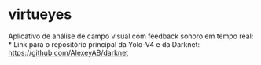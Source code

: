 # virtueyes
Aplicativo de análise de campo visual com feedback sonoro em tempo real:
    * Link para o repositório principal da Yolo-V4 e da Darknet: https://github.com/AlexeyAB/darknet
